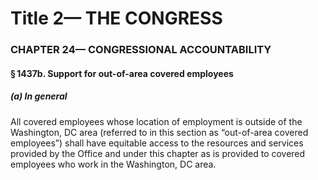 
# Title 2— THE CONGRESS
### CHAPTER 24— CONGRESSIONAL ACCOUNTABILITY
#### § 1437b. Support for out-of-area covered employees
##### (a) In general

All covered employees whose location of employment is outside of the Washington, DC area (referred to in this section as “out-of-area covered employees”) shall have equitable access to the resources and services provided by the Office and under this chapter as is provided to covered employees who work in the Washington, DC area.
